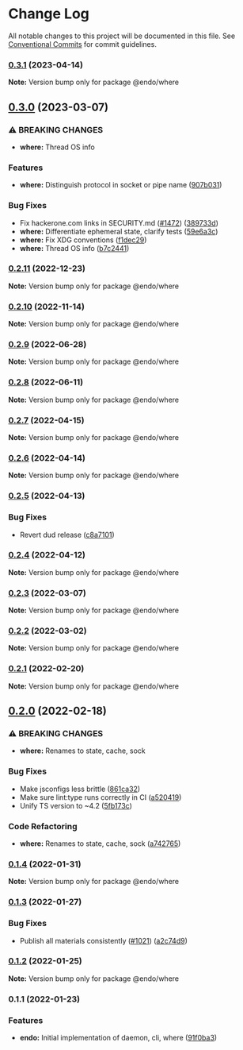 # Change Log

All notable changes to this project will be documented in this file.
See [Conventional Commits](https://conventionalcommits.org) for commit guidelines.

### [0.3.1](https://github.com/endojs/endo/compare/@endo/where@0.3.0...@endo/where@0.3.1) (2023-04-14)

**Note:** Version bump only for package @endo/where

## [0.3.0](https://github.com/endojs/endo/compare/@endo/where@0.2.11...@endo/where@0.3.0) (2023-03-07)

### ⚠ BREAKING CHANGES

- **where:** Thread OS info

### Features

- **where:** Distinguish protocol in socket or pipe name ([907b031](https://github.com/endojs/endo/commit/907b0313616694c4920b97e0af30a7ea2c90f8f4))

### Bug Fixes

- Fix hackerone.com links in SECURITY.md ([#1472](https://github.com/endojs/endo/issues/1472)) ([389733d](https://github.com/endojs/endo/commit/389733dbc7a74992f909c38d27ea7e8e68623959))
- **where:** Differentiate ephemeral state, clarify tests ([59e6a3c](https://github.com/endojs/endo/commit/59e6a3cbad40b1e9fe70c5bfbf43cddab4236716))
- **where:** Fix XDG conventions ([f1dec29](https://github.com/endojs/endo/commit/f1dec29ebce27c962181a7f027396f416f782983))
- **where:** Thread OS info ([b7c2441](https://github.com/endojs/endo/commit/b7c24412250b45984964156894efb72ef72ac3f6))

### [0.2.11](https://github.com/endojs/endo/compare/@endo/where@0.2.10...@endo/where@0.2.11) (2022-12-23)

**Note:** Version bump only for package @endo/where

### [0.2.10](https://github.com/endojs/endo/compare/@endo/where@0.2.9...@endo/where@0.2.10) (2022-11-14)

**Note:** Version bump only for package @endo/where

### [0.2.9](https://github.com/endojs/endo/compare/@endo/where@0.2.8...@endo/where@0.2.9) (2022-06-28)

**Note:** Version bump only for package @endo/where

### [0.2.8](https://github.com/endojs/endo/compare/@endo/where@0.2.7...@endo/where@0.2.8) (2022-06-11)

**Note:** Version bump only for package @endo/where

### [0.2.7](https://github.com/endojs/endo/compare/@endo/where@0.2.6...@endo/where@0.2.7) (2022-04-15)

**Note:** Version bump only for package @endo/where

### [0.2.6](https://github.com/endojs/endo/compare/@endo/where@0.2.5...@endo/where@0.2.6) (2022-04-14)

**Note:** Version bump only for package @endo/where

### [0.2.5](https://github.com/endojs/endo/compare/@endo/where@0.2.4...@endo/where@0.2.5) (2022-04-13)

### Bug Fixes

- Revert dud release ([c8a7101](https://github.com/endojs/endo/commit/c8a71017d8d7af10a97909c9da9c5c7e59aed939))

### [0.2.4](https://github.com/endojs/endo/compare/@endo/where@0.2.3...@endo/where@0.2.4) (2022-04-12)

**Note:** Version bump only for package @endo/where

### [0.2.3](https://github.com/endojs/endo/compare/@endo/where@0.2.2...@endo/where@0.2.3) (2022-03-07)

**Note:** Version bump only for package @endo/where

### [0.2.2](https://github.com/endojs/endo/compare/@endo/where@0.2.1...@endo/where@0.2.2) (2022-03-02)

**Note:** Version bump only for package @endo/where

### [0.2.1](https://github.com/endojs/endo/compare/@endo/where@0.2.0...@endo/where@0.2.1) (2022-02-20)

**Note:** Version bump only for package @endo/where

## [0.2.0](https://github.com/endojs/endo/compare/@endo/where@0.1.4...@endo/where@0.2.0) (2022-02-18)

### ⚠ BREAKING CHANGES

- **where:** Renames to state, cache, sock

### Bug Fixes

- Make jsconfigs less brittle ([861ca32](https://github.com/endojs/endo/commit/861ca32a72f0a48410fd93b1cbaaad9139590659))
- Make sure lint:type runs correctly in CI ([a520419](https://github.com/endojs/endo/commit/a52041931e72cb7b7e3e21dde39c099cc9f262b0))
- Unify TS version to ~4.2 ([5fb173c](https://github.com/endojs/endo/commit/5fb173c05c9427dca5adfe66298c004780e8b86c))

### Code Refactoring

- **where:** Renames to state, cache, sock ([a742765](https://github.com/endojs/endo/commit/a742765eb9ef6e7bfd178ce7ded7fa96300fe7f8))

### [0.1.4](https://github.com/endojs/endo/compare/@endo/where@0.1.3...@endo/where@0.1.4) (2022-01-31)

**Note:** Version bump only for package @endo/where

### [0.1.3](https://github.com/endojs/endo/compare/@endo/where@0.1.2...@endo/where@0.1.3) (2022-01-27)

### Bug Fixes

- Publish all materials consistently ([#1021](https://github.com/endojs/endo/issues/1021)) ([a2c74d9](https://github.com/endojs/endo/commit/a2c74d9de68a325761d62e1b2187a117ef884571))

### [0.1.2](https://github.com/endojs/endo/compare/@endo/where@0.1.1...@endo/where@0.1.2) (2022-01-25)

**Note:** Version bump only for package @endo/where

### 0.1.1 (2022-01-23)

### Features

- **endo:** Initial implementation of daemon, cli, where ([91f0ba3](https://github.com/endojs/endo/commit/91f0ba33201ae00624c84fe8cc99e7928ac44fdf))
